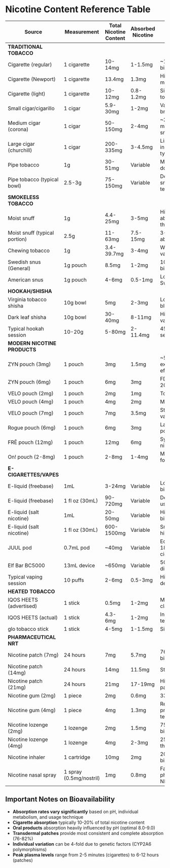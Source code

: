 # Nicotine Content Reference Table

| Source | Measurement | Total Nicotine Content | Absorbed Nicotine | Notes |
|--------|-------------|------------------------|-------------------|-------|
| **TRADITIONAL TOBACCO** | | | | |
| Cigarette (regular) | 1 cigarette | 10-14mg | 1-1.5mg | ~10% bioavailability |
| Cigarette (Newport) | 1 cigarette | 13.4mg | 1.3mg | Highest among major brands |
| Cigarette (light) | 1 cigarette | 10-12mg | 0.8-1.2mg | Similar content to regular |
| Small cigar/cigarillo | 1 cigar | 5.9-30mg | 1-2mg | Varies by brand |
| Medium cigar (corona) | 1 cigar | 50-150mg | 2-4mg | ~30% reaches mainstream smoke |
| Large cigar (churchill) | 1 cigar | 200-335mg | 3-4.5mg | Limited inhalation typical |
| Pipe tobacco | 1g | 30-51mg | Variable | Most users don't inhale |
| Pipe tobacco (typical bowl) | 2.5-3g | 75-150mg | Variable | Depends on smoking technique |
| **SMOKELESS TOBACCO** | | | | |
| Moist snuff | 1g | 4.4-25mg | 3-5mg | Higher absorption than cigarettes |
| Moist snuff (typical portion) | 2.5g | 11-63mg | 7.5-15mg | 3-4x cigarette absorption |
| Chewing tobacco | 1g | 3.4-39.7mg | 3-4mg | Wide brand variation |
| Swedish snus (General) | 1g pouch | 8.5mg | 1-2mg | 10-20% bioavailability |
| American snus | 1g pouch | 4-6mg | 0.5-1mg | Lower pH than Swedish |
| **HOOKAH/SHISHA** | | | | |
| Virginia tobacco shisha | 10g bowl | 5mg | 2-3mg | Low nicotine blend |
| Dark leaf shisha | 10g bowl | 30-40mg | 8-11mg | Higher nicotine variety |
| Typical hookah session | 10-20g | 5-80mg | 2-11.4mg | 45-60 minute session |
| **MODERN NICOTINE PRODUCTS** | | | | |
| ZYN pouch (3mg) | 1 pouch | 3mg | 1.5mg | ~50% extraction efficiency |
| ZYN pouch (6mg) | 1 pouch | 6mg | 3mg | FDA authorized 2025 |
| VELO pouch (2mg) | 1 pouch | 2mg | 1mg | Tobacco-free |
| VELO pouch (4mg) | 1 pouch | 4mg | 2mg | Multiple flavors |
| VELO pouch (7mg) | 1 pouch | 7mg | 3.5mg | Strongest variant |
| Rogue pouch (6mg) | 1 pouch | 6mg | 3mg | Largest US pouch size |
| FRĒ pouch (12mg) | 1 pouch | 12mg | 6mg | Synthetic nicotine |
| On! pouch (2-8mg) | 1 pouch | 2-8mg | 1-4mg | Mini pouch format |
| **E-CIGARETTES/VAPES** | | | | |
| E-liquid (freebase) | 1mL | 3-24mg | Variable | Lower bioavailability |
| E-liquid (freebase) | 1 fl oz (30mL) | 90-720mg | Variable | Depends on usage |
| E-liquid (salt nicotine) | 1mL | 20-50mg | Variable | Higher bioavailability |
| E-liquid (salt nicotine) | 1 fl oz (30mL) | 600-1500mg | Variable | Smoother at high strength |
| JUUL pod | 0.7mL pod | ~40mg | Variable | Equivalent to 18-30 cigarettes |
| Elf Bar BC5000 | 13mL device | ~650mg | Variable | 5000 puff disposable |
| Typical vaping session | 10 puffs | 2-6mg | 0.5-3mg | Highly device dependent |
| **HEATED TOBACCO** | | | | |
| IQOS HEETS (advertised) | 1 stick | 0.5mg | 1-2mg | Marketing claim |
| IQOS HEETS (actual) | 1 stick | 4.3-6mg | 1-2mg | Independent testing |
| glo tobacco stick | 1 stick | 4-5mg | 1-1.5mg | Similar to IQOS |
| **PHARMACEUTICAL NRT** | | | | |
| Nicotine patch (7mg) | 24 hours | 7mg | 5.7mg | 76-82% bioavailability |
| Nicotine patch (14mg) | 24 hours | 14mg | 11.5mg | Steady release |
| Nicotine patch (21mg) | 24 hours | 21mg | 17-19mg | Highest dose patch |
| Nicotine gum (2mg) | 1 piece | 2mg | 0.6mg | 33% extraction |
| Nicotine gum (4mg) | 1 piece | 4mg | 1.3mg | Requires proper technique |
| Nicotine lozenge (2mg) | 1 lozenge | 2mg | 1.5mg | 75-80% bioavailability |
| Nicotine lozenge (4mg) | 1 lozenge | 4mg | 2-3mg | 25% better than gum |
| Nicotine inhaler | 1 cartridge | 10mg | 2mg | 20% bioavailability |
| Nicotine nasal spray | 1 spray (0.5mg/nostril) | 1mg | 0.8mg | Fastest pharmaceutical NRT |

## Important Notes on Bioavailability

- **Absorption rates vary significantly** based on pH, individual metabolism, and usage technique
- **Cigarette absorption** typically 10-20% of total nicotine content
- **Oral products** absorption heavily influenced by pH (optimal 8.0-9.0)
- **Transdermal patches** provide most consistent and complete absorption (76-82%)
- **Individual variation** can be 4-fold due to genetic factors (CYP2A6 polymorphisms)
- **Peak plasma levels** range from 2-5 minutes (cigarettes) to 6-12 hours (patches)